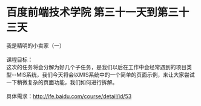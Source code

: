 # 百度前端技术学院 第三十一天到第三十三天
我是精明的小卖家（一）<br /><br />
课程目标：<br />
这次的任务将会分解为好几个子任务，是我们以后在工作中会经常遇到的项目类型--MIS系统，我们今天将会以MIS系统中的一个简单的页面示例，来让大家尝试一下稍微复杂的页面功能，我们如何进行拆解。<br /><br />
具体需求：<a href="http://ife.baidu.com/course/detail/id/53">http://ife.baidu.com/course/detail/id/53</a>
